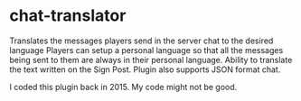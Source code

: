 # chat-translator
Translates the messages players send in the server chat to the desired language
Players can setup a personal language so that all the messages being sent to them are always in their personal language.
Ability to translate the text written on the Sign Post.
Plugin also supports JSON format chat.

I coded this plugin back in 2015. My code might not be good.
